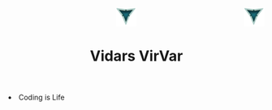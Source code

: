 <header>
     <div>
          <img src="./LOOGOO.png" alt="3 Vs logo" id="logo" width="40" height="37" >
          <img align="right" src="./LOOGOO.png" alt="3 Vs logo" id="logo" width="40" height="37" >
     </div>
     
 <div>
      <h1 align="center">Vidars VirVar</h1>
 </div>
 </header>
 
<body>
     <li>Coding is Life</li>
     
</body>
